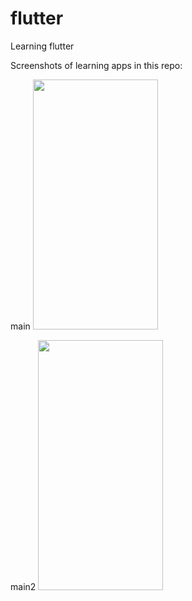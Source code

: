 # flutter
Learning flutter

Screenshots of learning apps in this repo:

main <img src="https://user-images.githubusercontent.com/46302098/211889849-f6559223-00fc-4c1c-9d18-6002223dcdcd.png" width="200" height="400" />

main2 <img src="https://user-images.githubusercontent.com/46302098/211910945-87694abf-0f88-4d08-a60a-337991573cc4.png" width="200" height="400" />
